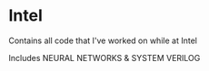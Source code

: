 # Intel

Contains all code that I've worked on while at Intel

Includes NEURAL NETWORKS & SYSTEM VERILOG

